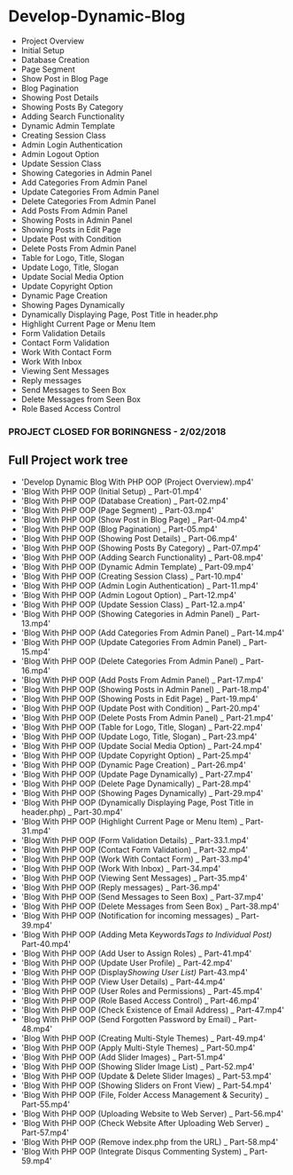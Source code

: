 # Develop-Dynamic-Blog

* Project Overview
* Initial Setup
* Database Creation
* Page Segment
* Show Post in Blog Page
* Blog Pagination
* Showing Post Details
* Showing Posts By Category
* Adding Search Functionality
* Dynamic Admin Template
* Creating Session Class
* Admin Login Authentication
* Admin Logout Option
* Update Session Class
* Showing Categories in Admin Panel
* Add Categories From Admin Panel
* Update Categories From Admin Panel
* Delete Categories From Admin Panel
* Add Posts From Admin Panel
* Showing Posts in Admin Panel
* Showing Posts in Edit Page
* Update Post with Condition
* Delete Posts From Admin Panel
* Table for Logo, Title, Slogan
* Update Logo, Title, Slogan
* Update Social Media Option
* Update Copyright Option
* Dynamic Page Creation
* Showing Pages Dynamically
* Dynamically Displaying Page, Post Title in header.php
* Highlight Current Page or Menu Item
* Form Validation Details
* Contact Form Validation
* Work With Contact Form
* Work With Inbox
* Viewing Sent Messages
* Reply messages
* Send Messages to Seen Box
* Delete Messages from Seen Box
* Role Based Access Control

### PROJECT CLOSED FOR BORINGNESS - 2/02/2018

## Full Project work tree

* 'Develop Dynamic Blog With PHP OOP (Project Overview).mp4'
* 'Blog With PHP OOP (Initial Setup) \_ Part-01.mp4'
* 'Blog With PHP OOP (Database Creation) \_ Part-02.mp4'
* 'Blog With PHP OOP (Page Segment) \_ Part-03.mp4'
* 'Blog With PHP OOP (Show Post in Blog Page) \_ Part-04.mp4'
* 'Blog With PHP OOP (Blog Pagination) \_ Part-05.mp4'
* 'Blog With PHP OOP (Showing Post Details) \_ Part-06.mp4'
* 'Blog With PHP OOP (Showing Posts By Category) \_ Part-07.mp4'
* 'Blog With PHP OOP (Adding Search Functionality) \_ Part-08.mp4'
* 'Blog With PHP OOP (Dynamic Admin Template) \_ Part-09.mp4'
* 'Blog With PHP OOP (Creating Session Class) \_ Part-10.mp4'
* 'Blog With PHP OOP (Admin Login Authentication) \_ Part-11.mp4'
* 'Blog With PHP OOP (Admin Logout Option) \_ Part-12.mp4'
* 'Blog With PHP OOP (Update Session Class) \_ Part-12.a.mp4'
* 'Blog With PHP OOP (Showing Categories in Admin Panel) \_ Part-13.mp4'
* 'Blog With PHP OOP (Add Categories From Admin Panel) \_ Part-14.mp4'
* 'Blog With PHP OOP (Update Categories From Admin Panel) \_ Part-15.mp4'
* 'Blog With PHP OOP (Delete Categories From Admin Panel) \_ Part-16.mp4'
* 'Blog With PHP OOP (Add Posts From Admin Panel) \_ Part-17.mp4'
* 'Blog With PHP OOP (Showing Posts in Admin Panel) \_ Part-18.mp4'
* 'Blog With PHP OOP (Showing Posts in Edit Page) \_ Part-19.mp4'
* 'Blog With PHP OOP (Update Post with Condition) \_ Part-20.mp4'
* 'Blog With PHP OOP (Delete Posts From Admin Panel) \_ Part-21.mp4'
* 'Blog With PHP OOP (Table for Logo, Title, Slogan) \_ Part-22.mp4'
* 'Blog With PHP OOP (Update Logo, Title, Slogan) \_ Part-23.mp4'
* 'Blog With PHP OOP (Update Social Media Option) \_ Part-24.mp4'
* 'Blog With PHP OOP (Update Copyright Option) \_ Part-25.mp4'
* 'Blog With PHP OOP (Dynamic Page Creation) \_ Part-26.mp4'
* 'Blog With PHP OOP (Update Page Dynamically) \_ Part-27.mp4'
* 'Blog With PHP OOP (Delete Page Dynamically) \_ Part-28.mp4'
* 'Blog With PHP OOP (Showing Pages Dynamically) \_ Part-29.mp4'
* 'Blog With PHP OOP (Dynamically Displaying Page, Post Title in header.php) \_ Part-30.mp4'
* 'Blog With PHP OOP (Highlight Current Page or Menu Item) \_ Part-31.mp4'
* 'Blog With PHP OOP (Form Validation Details) \_ Part-33.1.mp4'
* 'Blog With PHP OOP (Contact Form Validation) \_ Part-32.mp4'
* 'Blog With PHP OOP (Work With Contact Form) \_ Part-33.mp4'
* 'Blog With PHP OOP (Work With Inbox) \_ Part-34.mp4'
* 'Blog With PHP OOP (Viewing Sent Messages) \_ Part-35.mp4'
* 'Blog With PHP OOP (Reply messages) \_ Part-36.mp4'
* 'Blog With PHP OOP (Send Messages to Seen Box) \_ Part-37.mp4'
* 'Blog With PHP OOP (Delete Messages from Seen Box) \_ Part-38.mp4'
* 'Blog With PHP OOP (Notification for incoming messages) \_ Part-39.mp4'
* 'Blog With PHP OOP (Adding Meta Keywords*Tags to Individual Post)* Part-40.mp4'
* 'Blog With PHP OOP (Add User to Assign Roles) \_ Part-41.mp4'
* 'Blog With PHP OOP (Update User Profile) \_ Part-42.mp4'
* 'Blog With PHP OOP (Display*Showing User List)* Part-43.mp4'
* 'Blog With PHP OOP (View User Details) \_ Part-44.mp4'
* 'Blog With PHP OOP (User Roles and Permissions) \_ Part-45.mp4'
* 'Blog With PHP OOP (Role Based Access Control) \_ Part-46.mp4'
* 'Blog With PHP OOP (Check Existence of Email Address) \_ Part-47.mp4'
* 'Blog With PHP OOP (Send Forgotten Password by Email) \_ Part-48.mp4'
* 'Blog With PHP OOP (Creating Multi-Style Themes) \_ Part-49.mp4'
* 'Blog With PHP OOP (Apply Multi-Style Themes) \_ Part-50.mp4'
* 'Blog With PHP OOP (Add Slider Images) \_ Part-51.mp4'
* 'Blog With PHP OOP (Showing Slider Image List) \_ Part-52.mp4'
* 'Blog With PHP OOP (Update & Delete Slider Images) \_ Part-53.mp4'
* 'Blog With PHP OOP (Showing Sliders on Front View) \_ Part-54.mp4'
* 'Blog With PHP OOP (File, Folder Access Management & Security) \_ Part-55.mp4'
* 'Blog With PHP OOP (Uploading Website to Web Server) \_ Part-56.mp4'
* 'Blog With PHP OOP (Check Website After Uploading Web Server) \_ Part-57.mp4'
* 'Blog With PHP OOP (Remove index.php from the URL) \_ Part-58.mp4'
* 'Blog With PHP OOP (Integrate Disqus Commenting System) \_ Part-59.mp4'
